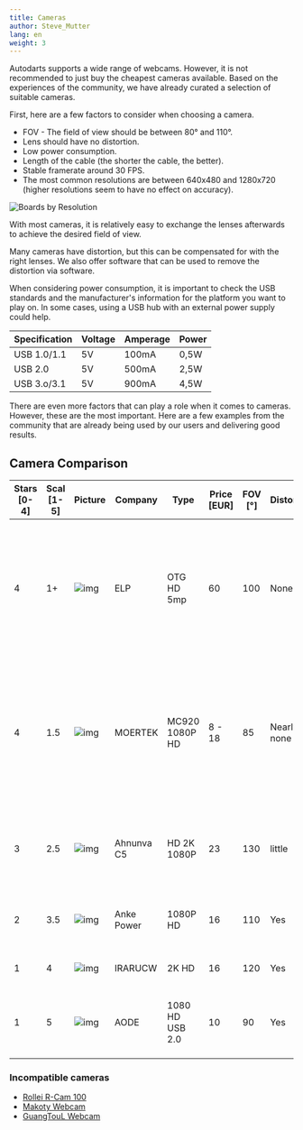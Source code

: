 ```yaml
---
title: Cameras
author: Steve_Mutter
lang: en
weight: 3
---
```


Autodarts supports a wide range of webcams. However, it is not recommended to just buy the cheapest cameras available. Based on the experiences of the community, we have already curated a selection of suitable cameras.

First, here are a few factors to consider when choosing a camera.

- FOV - The field of view should be between 80° and 110°.
- Lens should have no distortion.
- Low power consumption.
- Length of the cable (the shorter the cable, the better).
- Stable framerate around 30 FPS.
- The most common resolutions are between 640x480 and 1280x720 (higher resolutions seem to have no effect on accuracy).

![Boards by Resolution](/statistics/images/boards_by_resolution.png)

With most cameras, it is relatively easy to exchange the lenses afterwards to achieve the desired field of view.

Many cameras have distortion, but this can be compensated for with the right lenses.
We also offer software that can be used to remove the distortion via software.

When considering power consumption, it is important to check the USB standards and the manufacturer's information for the platform you want to play on.
In some cases, using a USB hub with an external power supply could help.

| Specification | Voltage | Amperage | Power |
| ------------- | ------- | -------- | ----- |
| USB 1.0/1.1   | 5V      | 100mA    | 0,5W  |
| USB 2.0       | 5V      | 500mA    | 2,5W  |
| USB 3.o/3.1   | 5V      | 900mA    | 4,5W  |

There are even more factors that can play a role when it comes to cameras.
However, these are the most important.
Here are a few examples from the community that are already being used by our users and delivering good results.

## Camera Comparison

| Stars [0-4] | Scal [1-5] | Picture                                      | Company    | Type            | Price [EUR] | FOV [°] | Distortion  | Overexposure | Settings | Autofocus | Pro                                                                                                                                                        | Contra                                                                               | Info                                        |
| ----------- | ---------- | -------------------------------------------- | ---------- | --------------- | ----------- | ------- | ----------- | ------------ | -------- | --------- | ---------------------------------------------------------------------------------------------------------------------------------------------------------- | ------------------------------------------------------------------------------------ | ------------------------------------------- |
| 4           | 1+         | ![img](/camera-comp/images/elp_otg.png)      | ELP        | OTG HD 5mp      | 60          | 100     | None        | None         | Manual   | No        | hard + heavy / absolutely high quality / no need for distortion.json / very solid housing / 3m USB 2.0 cable / tiny + small / very high quality CMOS Lense | expensive                                                                            | purchase recommendation with small problems |
| 4           | 1.5        | ![img](/camera-comp/images/mortek_mc920.png) | MOERTEK    | MC920 1080P HD  | 8 - 18      | 85      | Nearly none | No           | Auto     | Yes       | very solid / looks like Logitech C920 / high quality packaging / own homepage / big company in china / very cheap / no need for distortion.json            |                                                                                      | purchase recommendation                     |
| 3           | 2.5        | ![img](/camera-comp/images/ahnunva_c5.png)   | Ahnunva C5 | HD 2K 1080P     | 23          | 130     | little      | little       | Manual   | No        | tiny + small / solid worked                                                                                                                                | needs >40cm distance from board / problems with manual focus / needs distortion.json |                                             |
| 2           | 3.5        | ![img](/camera-comp/images/anke_power.png)   | Anke Power | 1080P HD        | 16          | 110     | Yes         | No           | Auto     | Yes       | massive + stable                                                                                                                                           | still too mutch distortion / too expensive / needs distortion.json                   | no purchase recommendation                  |
| 1           | 4          | ![img](/camera-comp/images/irarucw_2k.png)   | IRARUCW    | 2K HD           | 16          | 120     | Yes         | No           | Auto     | Yes       |                                                                                                                                                            | needs >45cm distance from board                                                      |                                             |
| 1           | 5          | ![img](/camera-comp/images/aode_1080.png)    | AODE       | 1080 HD USB 2.0 | 10          | 90      | Yes         | Yes          | Auto     | Yes       | massive + stable                                                                                                                                           | still too mutch distortion / too expensive / USB problems (defect)                   | no purchase recommendation                  |

### Incompatible cameras

- [Rollei R-Cam 100](https://tinyurl.com/mwj7uvrd)
- [Makoty Webcam](https://tinyurl.com/4e5pmtjy)
- [GuangTouL Webcam](https://tinyurl.com/3dek8m2a)
